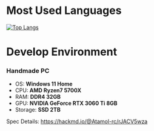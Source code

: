 # Most Used Languages
[![Top Langs](https://github-readme-stats.vercel.app/api/top-langs/?username=Atamol&layout=donut-vertical)](https://github.com/Atamol/github-readme-stats)

# Develop Environment
### Handmade PC
- OS: **Windows 11 Home**
- CPU: **AMD Ryzen7 5700X**
- RAM: **DDR4 32GB**
- GPU: **NVIDIA GeForce RTX 3060 Ti 8GB**
- Storage: **SSD 2TB**

Spec Details: https://hackmd.io/@Atamol-rc/rJACV5wza
